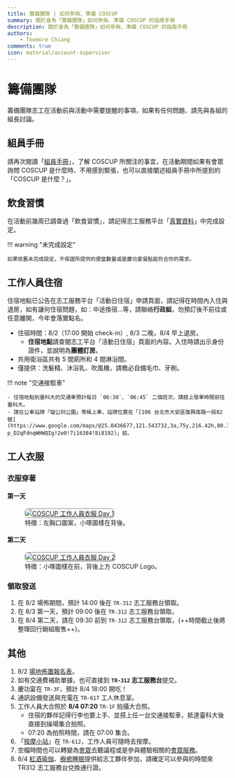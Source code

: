```yaml
---
title: 籌備團隊 | 如何參與、準備 COSCUP
summary: 關於身為「籌備團隊」如何參與、準備 COSCUP 的指南手冊
description: 關於身為「籌備團隊」如何參與、準備 COSCUP 的指南手冊
authors:
    - Toomore Chiang
comments: true
icon: material/account-supervisor
---
```


# 籌備團隊

籌備團隊志工在活動前與活動中需要提醒的事項，如果有任何問題、請先與各組的組長討論。

## 組員手冊

請再次閱讀「[組員手冊](../team_member_handbook.md)」，了解 COSCUP 所關注的事宜，在活動期間如果有會眾詢問 COSCUP 是什麼時、不用感到緊張，也可以直接闡述組員手冊中所提到的「COSCUP 是什麼？」。

## 飲食習慣

在活動前幾周已調查過「飲食習慣」，請記得志工服務平台「[真實資料](https://volunteer.coscup.org/setting/profile_real)」中完成設定。

!!! warning "未完成設定"

    如果依舊未完成設定，不保證所提供的便當數量或是慶功宴餐點能符合你的需求。

## 工作人員住宿

住宿地點已公告在志工服務平台「活動日住宿」申請頁面，請記得在時間內入住與退房，如有讓何住宿問題，如：中途換宿…等，請聯絡**行政組**，勿預訂後不前往或任意離開，今年會落實點名。

- 住宿時間：8/2（17:00 開始 check-in）, 8/3 二晚，8/4 早上退房。
    - **住宿地點**請查閱志工平台「活動日住宿」頁面的內容。入住時請出示身份證件，並說明為**團體訂房**。
- 共用衛浴區共有 5 間廁所和 4 間淋浴間。
- 僅提供：洗髮精、沐浴乳、吹風機，請務必自備毛巾、牙刷。

!!! note "交通接駁車"

    - 住宿地點到臺科大的交通車預計每日 `06:30`、`06:45` 二個班次，請趕上發車時間前往臺科大。
    - 請在公車站牌「瑠公圳公園」等候上車，站牌位置在「[106 台北市大安區復興南路一段82號](https://www.google.com/maps/@25.0436677,121.543732,3a,75y,216.42h,80.36t/data=!3m6!1e1!3m4!1sPSscdT-p_D2qFdnqWHWQIg!2e0!7i16384!8i8192)」前。

## 工人衣服

### 衣服穿著

#### 第一天

<figure markdown="span">
    <a href="https://volunteer.coscup.org/img/2024/2024_clothes_day1.webp">
        <img src="https://volunteer.coscup.org/img/2024/2024_clothes_day1.webp"
            alt="COSCUP 工作人員衣服 Day 1" title="COSCUP 工作人員衣服 Day 1"
            style="border-radius: 8px;border:1px solid hsl(0, 0%, 50%);">
    </a>
    <figcaption>特徵：左胸口圖案，小啄圖樣在背後。</figcaption>
</figure>

#### 第二天

<figure markdown="span">
    <a href="https://volunteer.coscup.org/img/2024/2024_clothes_day2.webp">
        <img src="https://volunteer.coscup.org/img/2024/2024_clothes_day2.webp"
            alt="COSCUP 工作人員衣服 Day 2" title="COSCUP 工作人員衣服 Day 2    "
            style="border-radius: 8px;border:1px solid hsl(0, 0%, 50%);">
    </a>
    <figcaption>特徵：小啄圖樣在前，背後上方 COSCUP Logo。</figcaption>
</figure>

### 領取發送

1. 在 8/2 場佈期間，預計 14:00 後在 `TR-312` 志工服務台領取。
2. 在 8/3 第一天，預計 09:00 後在 `TR-312` 志工服務台領取。
3. 在 8/4 第二天，請在 09:30 前到 `TR-312` 志工服務台領取，{++時間截止後將整理回行銷組販售++}。

## 其他

1. 8/2 [場地佈置報名表](https://docs.google.com/forms/d/e/1FAIpQLScUjuWW5xC3-X-MkTdLUUvVcw7Jcs7lJYJKxIF0vAVp7sspcQ/viewform)。
2. 如有交通費補助單據，也可直接到 **`TR-312` 志工服務台**提交。
3. 慶功宴在 `TR-3F`，預計 8/4 18:00 開吃！
4. 通訊設備發送與充電在 `TR-617` 工人休息室。
5. 工作人員大合照於 **8/4 07:20** `TR-1F` 拍攝大合照。
      - 住宿的夥伴記得行李也要上手、並搭上任一台交通接駁車，抵達臺科大後直接到操場集合拍照。
      - 07:20 為拍照時間，請在 07:00 集合。
6. 「[按摩小站](../health_market/overview.md)」在 `TR-612`，工作人員可隨時去按摩。
7. 空檔時間也可以轉變為[會眾](./as_attendee.md)去聽議程或是參與體驗相關的[會眾服務](../attendee_services/index.md)。
8. 8/4 [紅酒瑜伽](https://volunteer.coscup.org/docs/zh-TW/about_coscup/health_market/overview/#_4)、[療癒睡眠](https://volunteer.coscup.org/docs/zh-TW/about_coscup/health_market/overview/#_9)提供給志工夥伴參加，請確定可以參與的時間來 TR312 志工服務台兌換通行證。
